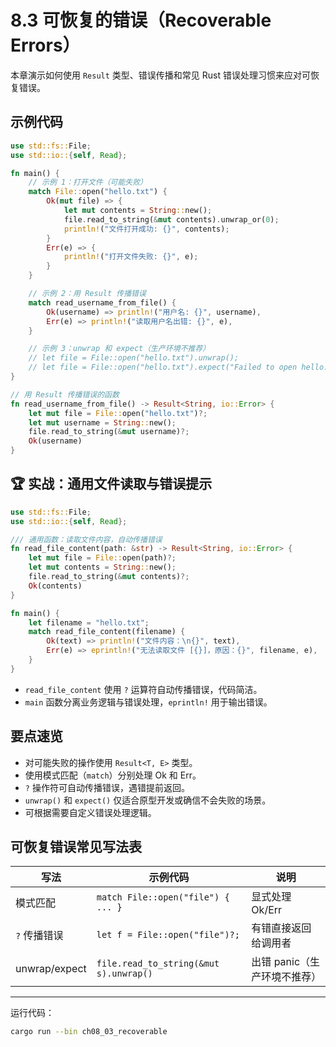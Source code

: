 # 8.3 可恢复的错误（Recoverable Errors）

本章演示如何使用 `Result` 类型、错误传播和常见 Rust 错误处理习惯来应对可恢复错误。

## 示例代码

```rust
use std::fs::File;
use std::io::{self, Read};

fn main() {
    // 示例 1：打开文件（可能失败）
    match File::open("hello.txt") {
        Ok(mut file) => {
            let mut contents = String::new();
            file.read_to_string(&mut contents).unwrap_or(0);
            println!("文件打开成功: {}", contents);
        }
        Err(e) => {
            println!("打开文件失败: {}", e);
        }
    }

    // 示例 2：用 Result 传播错误
    match read_username_from_file() {
        Ok(username) => println!("用户名: {}", username),
        Err(e) => println!("读取用户名出错: {}", e),
    }

    // 示例 3：unwrap 和 expect（生产环境不推荐）
    // let file = File::open("hello.txt").unwrap();
    // let file = File::open("hello.txt").expect("Failed to open hello.txt");
}

// 用 Result 传播错误的函数
fn read_username_from_file() -> Result<String, io::Error> {
    let mut file = File::open("hello.txt")?;
    let mut username = String::new();
    file.read_to_string(&mut username)?;
    Ok(username)
}
```

## 🏆 实战：通用文件读取与错误提示

```rust
use std::fs::File;
use std::io::{self, Read};

/// 通用函数：读取文件内容，自动传播错误
fn read_file_content(path: &str) -> Result<String, io::Error> {
    let mut file = File::open(path)?;
    let mut contents = String::new();
    file.read_to_string(&mut contents)?;
    Ok(contents)
}

fn main() {
    let filename = "hello.txt";
    match read_file_content(filename) {
        Ok(text) => println!("文件内容：\n{}", text),
        Err(e) => eprintln!("无法读取文件 [{}]，原因：{}", filename, e),
    }
}
```

- `read_file_content` 使用 `?` 运算符自动传播错误，代码简洁。
- `main` 函数分离业务逻辑与错误处理，`eprintln!` 用于输出错误。

## 要点速览

- 对可能失败的操作使用 `Result<T, E>` 类型。
- 使用模式匹配（`match`）分别处理 Ok 和 Err。
- `?` 操作符可自动传播错误，遇错提前返回。
- `unwrap()` 和 `expect()` 仅适合原型开发或确信不会失败的场景。
- 可根据需要自定义错误处理逻辑。

## 可恢复错误常见写法表

| 写法            | 示例代码                                          | 说明                         |
|-----------------|---------------------------------------------------|------------------------------|
| 模式匹配        | `match File::open("file") { ... }`               | 显式处理 Ok/Err              |
| `?` 传播错误    | `let f = File::open("file")?;`                   | 有错直接返回给调用者         |
| unwrap/expect   | `file.read_to_string(&mut s).unwrap()`            | 出错 panic（生产环境不推荐）  |

---

运行代码：

```sh
cargo run --bin ch08_03_recoverable
